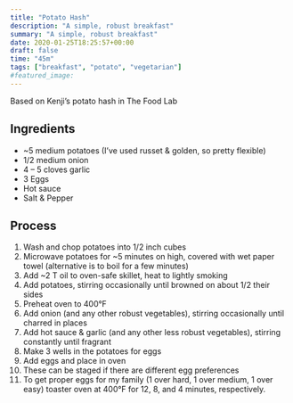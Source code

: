 ```yaml
---
title: "Potato Hash"
description: "A simple, robust breakfast"
summary: "A simple, robust breakfast"
date: 2020-01-25T18:25:57+00:00
draft: false
time: "45m"
tags: ["breakfast", "potato", "vegetarian"]
#featured_image: 
---
```


Based on Kenji’s potato hash in The Food Lab

## Ingredients

- ~5 medium potatoes (I’ve used russet & golden, so pretty flexible)
- 1/2 medium onion
- 4 – 5 cloves garlic
- 3 Eggs
- Hot sauce
- Salt & Pepper

## Process

1. Wash and chop potatoes into 1/2 inch cubes
1. Microwave potatoes for ~5 minutes on high, covered with wet paper towel (alternative is to boil for a few minutes)
1. Add ~2 T oil to oven-safe skillet, heat to lightly smoking
1. Add potatoes, stirring occasionally until browned on about 1/2 their sides
1. Preheat oven to 400°F
1. Add onion (and any other robust vegetables), stirring occasionally until charred in places
1. Add hot sauce & garlic (and any other less robust vegetables), stirring constantly until fragrant
1. Make 3 wells in the potatoes for eggs
1. Add eggs and place in oven
1. These can be staged if there are different egg preferences
1. To get proper eggs for my family (1 over hard, 1 over medium, 1 over easy) toaster oven at 400°F for 12, 8, and 4 minutes, respectively.
